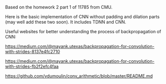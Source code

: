 Based on the homework 2 part 1 of 11785 from CMU.

Here is the basic implementation of CNN without padding and dilation parts (may well add these two soon). It includes TDNN and CNN.

Useful websites for better understanding the process of backpropagation of CNN:

https://medium.com/@mayank.utexas/backpropagation-for-convolution-with-strides-8137e4fc2710

https://medium.com/@mayank.utexas/backpropagation-for-convolution-with-strides-fb2f2efc4faa

https://github.com/vdumoulin/conv_arithmetic/blob/master/README.md


